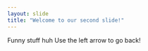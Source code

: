 ```yaml
---
layout: slide
title: "Welcome to our second slide!"
---
```

Funny stuff huh
Use the left arrow to go back!
